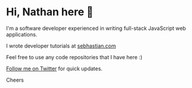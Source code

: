 # Hi, Nathan here 👋

I'm a software developer experienced in writing full-stack JavaScript web applications.

I wrote developer tutorials at [sebhastian.com](https://sebhastian.com)

Feel free to use any code repositories that I have here :)

[Follow me on Twitter](https://twitter.com/nsebhastian) for quick updates.

Cheers
